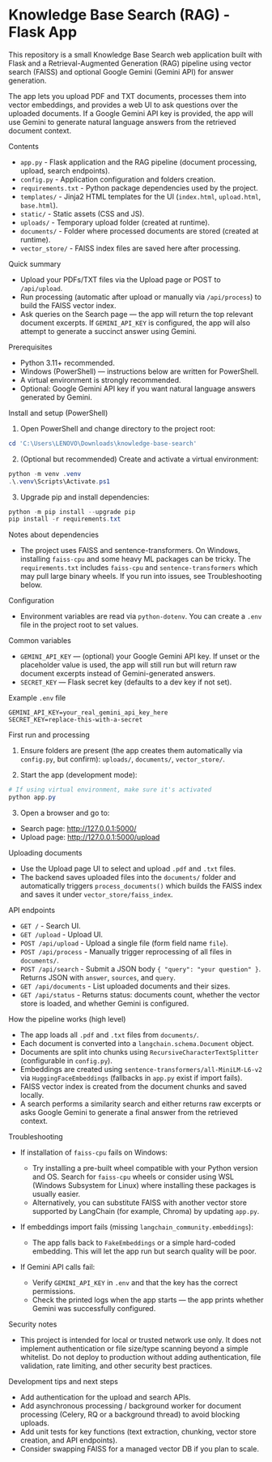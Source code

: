 # Knowledge Base Search (RAG) - Flask App

This repository is a small Knowledge Base Search web application built with Flask and a Retrieval-Augmented Generation (RAG) pipeline using vector search (FAISS) and optional Google Gemini (Gemini API) for answer generation.

The app lets you upload PDF and TXT documents, processes them into vector embeddings, and provides a web UI to ask questions over the uploaded documents. If a Google Gemini API key is provided, the app will use Gemini to generate natural language answers from the retrieved document context.

Contents
- `app.py` - Flask application and the RAG pipeline (document processing, upload, search endpoints).
- `config.py` - Application configuration and folders creation.
- `requirements.txt` - Python package dependencies used by the project.
- `templates/` - Jinja2 HTML templates for the UI (`index.html`, `upload.html`, `base.html`).
- `static/` - Static assets (CSS and JS).
- `uploads/` - Temporary upload folder (created at runtime).
- `documents/` - Folder where processed documents are stored (created at runtime).
- `vector_store/` - FAISS index files are saved here after processing.

Quick summary
- Upload your PDFs/TXT files via the Upload page or POST to `/api/upload`.
- Run processing (automatic after upload or manually via `/api/process`) to build the FAISS vector index.
- Ask queries on the Search page — the app will return the top relevant document excerpts. If `GEMINI_API_KEY` is configured, the app will also attempt to generate a succinct answer using Gemini.

Prerequisites
- Python 3.11+ recommended.
- Windows (PowerShell) — instructions below are written for PowerShell.
- A virtual environment is strongly recommended.
- Optional: Google Gemini API key if you want natural language answers generated by Gemini.

Install and setup (PowerShell)
1. Open PowerShell and change directory to the project root:

```powershell
cd 'C:\Users\LENOVO\Downloads\knowledge-base-search'
```

2. (Optional but recommended) Create and activate a virtual environment:

```powershell
python -m venv .venv
.\.venv\Scripts\Activate.ps1
```

3. Upgrade pip and install dependencies:

```powershell
python -m pip install --upgrade pip
pip install -r requirements.txt
```

Notes about dependencies
- The project uses FAISS and sentence-transformers. On Windows, installing `faiss-cpu` and some heavy ML packages can be tricky. The `requirements.txt` includes `faiss-cpu` and `sentence-transformers` which may pull large binary wheels. If you run into issues, see Troubleshooting below.

Configuration
- Environment variables are read via `python-dotenv`. You can create a `.env` file in the project root to set values.

Common variables
- `GEMINI_API_KEY` — (optional) your Google Gemini API key. If unset or the placeholder value is used, the app will still run but will return raw document excerpts instead of Gemini-generated answers.
- `SECRET_KEY` — Flask secret key (defaults to a dev key if not set).

Example `.env` file

```
GEMINI_API_KEY=your_real_gemini_api_key_here
SECRET_KEY=replace-this-with-a-secret
```

First run and processing
1. Ensure folders are present (the app creates them automatically via `config.py`, but confirm): `uploads/`, `documents/`, `vector_store/`.

2. Start the app (development mode):

```powershell
# If using virtual environment, make sure it's activated
python app.py
```

3. Open a browser and go to:
- Search page: http://127.0.0.1:5000/
- Upload page: http://127.0.0.1:5000/upload

Uploading documents
- Use the Upload page UI to select and upload `.pdf` and `.txt` files.
- The backend saves uploaded files into the `documents/` folder and automatically triggers `process_documents()` which builds the FAISS index and saves it under `vector_store/faiss_index`.

API endpoints
- `GET /` - Search UI.
- `GET /upload` - Upload UI.
- `POST /api/upload` - Upload a single file (form field name `file`).
- `POST /api/process` - Manually trigger reprocessing of all files in `documents/`.
- `POST /api/search` - Submit a JSON body `{ "query": "your question" }`. Returns JSON with `answer`, `sources`, and `query`.
- `GET /api/documents` - List uploaded documents and their sizes.
- `GET /api/status` - Returns status: documents count, whether the vector store is loaded, and whether Gemini is configured.

How the pipeline works (high level)
- The app loads all `.pdf` and `.txt` files from `documents/`.
- Each document is converted into a `langchain.schema.Document` object.
- Documents are split into chunks using `RecursiveCharacterTextSplitter` (configurable in `config.py`).
- Embeddings are created using `sentence-transformers/all-MiniLM-L6-v2` via `HuggingFaceEmbeddings` (fallbacks in `app.py` exist if import fails).
- FAISS vector index is created from the document chunks and saved locally.
- A search performs a similarity search and either returns raw excerpts or asks Google Gemini to generate a final answer from the retrieved context.

Troubleshooting
- If installation of `faiss-cpu` fails on Windows:
  - Try installing a pre-built wheel compatible with your Python version and OS. Search for `faiss-cpu` wheels or consider using WSL (Windows Subsystem for Linux) where installing these packages is usually easier.
  - Alternatively, you can substitute FAISS with another vector store supported by LangChain (for example, Chroma) by updating `app.py`.

- If embeddings import fails (missing `langchain_community.embeddings`):
  - The app falls back to `FakeEmbeddings` or a simple hard-coded embedding. This will let the app run but search quality will be poor.

- If Gemini API calls fail:
  - Verify `GEMINI_API_KEY` in `.env` and that the key has the correct permissions.
  - Check the printed logs when the app starts — the app prints whether Gemini was successfully configured.

Security notes
- This project is intended for local or trusted network use only. It does not implement authentication or file size/type scanning beyond a simple whitelist. Do not deploy to production without adding authentication, file validation, rate limiting, and other security best practices.

Development tips and next steps
- Add authentication for the upload and search APIs.
- Add asynchronous processing / background worker for document processing (Celery, RQ or a background thread) to avoid blocking uploads.
- Add unit tests for key functions (text extraction, chunking, vector store creation, and API endpoints).
- Consider swapping FAISS for a managed vector DB if you plan to scale.


